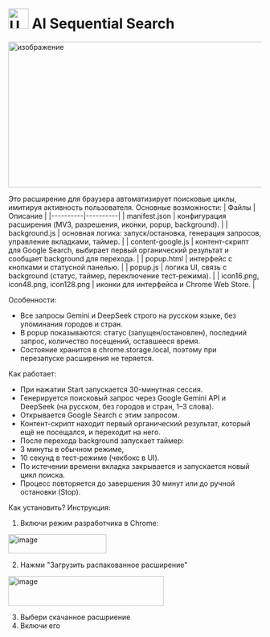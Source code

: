 # <img width="40" height="40" alt="Unknown" src="https://github.com/user-attachments/assets/22da31c1-36d3-493b-ac9f-6e09359362b1" />     AI Sequential Search 


<img width="1021" height="290" alt="изображение" src="https://github.com/user-attachments/assets/bef70b06-6032-4867-890a-2b119ab29653" />



Это расширение для браузера автоматизирует поисковые циклы, имитируя активность пользователя.
Основные возможности:
| Файлы | Описание |
|----------|----------|
| manifest.json  | конфигурация расширения (MV3, разрешения, иконки, popup, background).   |
| background.js    | основная логика: запуск/остановка, генерация запросов, управление вкладками, таймер.   |
| content-google.js    | контент-скрипт для Google Search, выбирает первый органический результат и сообщает background для перехода.   |
| popup.html    | интерфейс с кнопками и статусной панелью.   |
| popup.js    | логика UI, связь с background (статус, таймер, переключение тест-режима).   |
| icon16.png, icon48.png, icon128.png    | иконки для интерфейса и Chrome Web Store.   |


Особенности:

- Все запросы Gemini и DeepSeek строго на русском языке, без упоминания городов и стран.
- В popup показываются: статус (запущен/остановлен), последний запрос, количество посещений, оставшееся время.
- Состояние хранится в chrome.storage.local, поэтому при перезапуске расширения не теряется.

Как работает:

- При нажатии Start запускается 30-минутная сессия.
- Генерируется поисковый запрос через Google Gemini API и DeepSeek (на русском, без городов и стран, 1–3 слова).
- Открывается Google Search с этим запросом.
- Контент-скрипт находит первый органический результат, который ещё не посещался, и переходит на него.
- После перехода background запускает таймер:
- 3 минуты в обычном режиме,
- 10 секунд в тест-режиме (чекбокс в UI).
- По истечении времени вкладка закрывается и запускается новый цикл поиска.
- Процесс повторяется до завершения 30 минут или до ручной остановки (Stop).

Как установить? Инструкция:

1. Включи режим разработчика в Chrome:
<img width="195" height="38" alt="image" src="https://github.com/user-attachments/assets/0b15f186-f5ea-400f-a99b-b2a528d228e6" />

2. Нажми "Загрузить распакованное расширение"
<img width="309" height="59" alt="image" src="https://github.com/user-attachments/assets/796775c9-5491-4535-871f-d5b21e5d305c" />

3. Выбери скачанное расшриение
4. Включи его



